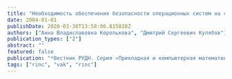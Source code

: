 ```yaml
---
title: "Необходимость обеспечения безопасности операционных систем на системном уровне"
date: 2004-01-01
publishDate: 2020-03-30T13:58:06.815828Z
authors: ["Анна Владиславовна Королькова", "Дмитрий Сергеевич Кулябов"]
publication_types: ["2"]
abstract: ""
featured: false
publication: "*Вестник РУДН. Серия «Прикладная и компьютерная математика»*"
tags: ["rinc", "vak", "rinc"]
---
```


